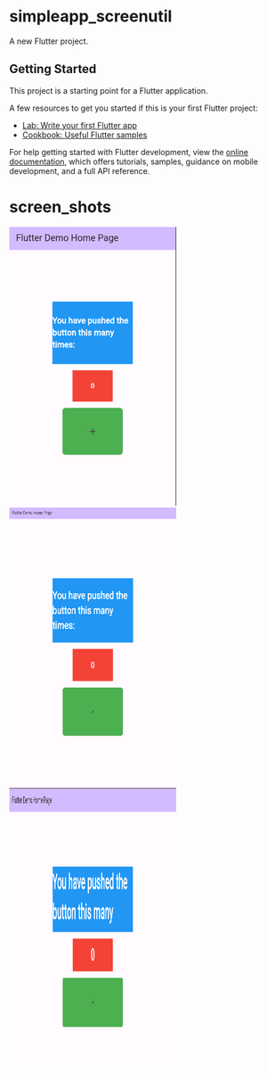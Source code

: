 # simpleapp_screenutil

A new Flutter project.

## Getting Started

This project is a starting point for a Flutter application.

A few resources to get you started if this is your first Flutter project:

- [Lab: Write your first Flutter app](https://docs.flutter.dev/get-started/codelab)
- [Cookbook: Useful Flutter samples](https://docs.flutter.dev/cookbook)

For help getting started with Flutter development, view the
[online documentation](https://docs.flutter.dev/), which offers tutorials,
samples, guidance on mobile development, and a full API reference.

# screen_shots
<img src="phone.png" width="300px" height="500px"> <img src="tablet.png" width="300px" height="500px"> <img src="desktop.png" width="300px" height="500px">
